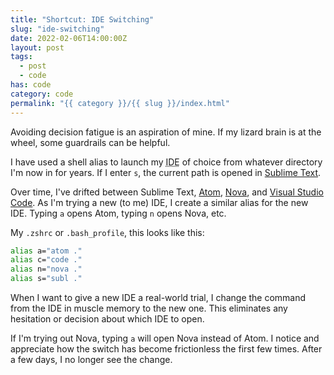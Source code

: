```yaml
---
title: "Shortcut: IDE Switching"
slug: "ide-switching"
date: 2022-02-06T14:00:00Z
layout: post
tags:
  - post
  - code
has: code
category: code
permalink: "{{ category }}/{{ slug }}/index.html"
---
```


Avoiding decision fatigue is an aspiration of mine. If my lizard brain is at the wheel, some guardrails can be helpful.

I have used a shell alias to launch my <abbr title="Integrated Development Environment">IDE</abbr> of choice from whatever directory I'm now in for years. If I enter `s`, the current path is opened in [Sublime Text](https://www.sublimetext.com/).

Over time, I've drifted between Sublime Text, [Atom](https://atom.io/), [Nova](https://nova.app/), and [Visual Studio Code](https://code.visualstudio.com/). As I'm trying a new (to me) IDE, I create a similar alias for the new IDE. Typing `a` opens Atom, typing `n` opens Nova, etc.

My `.zshrc` or `.bash_profile`, this looks like this:

```bash
alias a="atom ."
alias c="code ."
alias n="nova ."
alias s="subl ."
```

When I want to give a new IDE a real-world trial, I change the command from the IDE in muscle memory to the new one. This eliminates any hesitation or decision about which IDE to open.

If I'm trying out Nova, typing `a` will open Nova instead of Atom. I notice and appreciate how the switch has become frictionless the first few times. After a few days, I no longer see the change.
